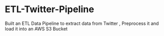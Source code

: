 # ETL-Twitter-Pipeline
Built an ETL Data Pipeline to extract data from Twitter , Preprocess it and load it into an AWS S3 Bucket
